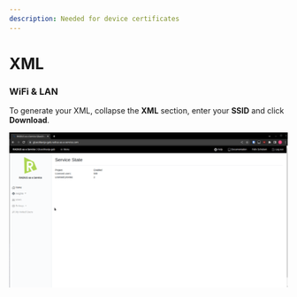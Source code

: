 ```yaml
---
description: Needed for device certificates
---
```


# XML

### WiFi & LAN

To generate your XML, collapse the **XML** section, enter your **SSID** and click **Download**.

![](../../../.gitbook/assets/generate-xmls.gif)


